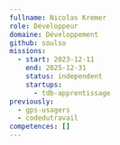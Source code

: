```yaml
---
fullname: Nicolas Kremer
role: Développeur
domaine: Développement
github: soulso
missions:
  - start: 2023-12-11
    end: 2025-12-31
    status: independent
    startups:
      - tdb-apprentissage
previously:
  - gps-usagers
  - codedutravail
competences: []
---
```

